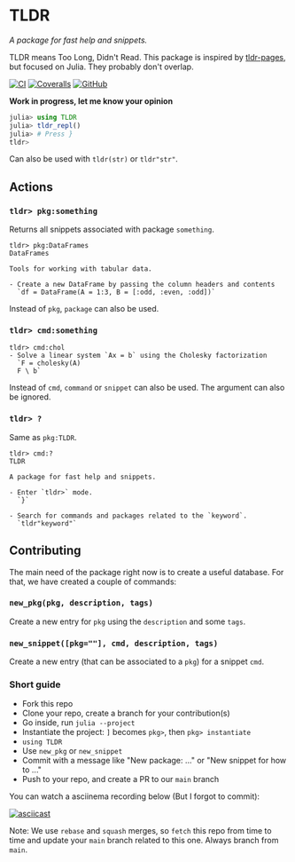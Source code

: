 # TLDR

_A package for fast help and snippets._

TLDR means Too Long, Didn't Read. This package is inspired by [tldr-pages](https://tldr.sh), but focused on Julia. They probably don't overlap.

[![CI](https://github.com/abelsiqueira/TLDR.jl/actions/workflows/ci.yml/badge.svg)](https://github.com/abelsiqueira/TLDR.jl/actions/workflows/ci.yml)
[![Coveralls](https://img.shields.io/coveralls/abelsiqueira/TLDR.jl.svg?style=flat-square)](https://coveralls.io/github/abelsiqueira/TLDR.jl?branch=main)
[![GitHub](https://img.shields.io/github/release/abelsiqueira/TLDR.jl.svg?style=flat-square)](https://github.com/abelsiqueira/TLDR.jl/releases)


**Work in progress, let me know your opinion**

```julia
julia> using TLDR
julia> tldr_repl()
julia> # Press }
tldr>
```

Can also be used with `tldr(str)` or `tldr"str"`.

## Actions

### `tldr> pkg:something`

Returns all snippets associated with package `something`.

```
tldr> pkg:DataFrames
DataFrames

Tools for working with tabular data.

- Create a new DataFrame by passing the column headers and contents
  `df = DataFrame(A = 1:3, B = [:odd, :even, :odd])`
```

Instead of `pkg`, `package` can also be used.

### `tldr> cmd:something`

```
tldr> cmd:chol
- Solve a linear system `Ax = b` using the Cholesky factorization
  `F = cholesky(A)
  F \ b`
```

Instead of `cmd`, `command` or `snippet` can also be used. The argument can also be ignored.

### `tldr> ?`

Same as `pkg:TLDR`.

```
tldr> cmd:?
TLDR

A package for fast help and snippets.

- Enter `tldr>` mode.
  `}`

- Search for commands and packages related to the `keyword`.
  `tldr"keyword"`
```

## Contributing

The main need of the package right now is to create a useful database. For that, we have created a couple of commands:

### `new_pkg(pkg, description, tags)`

Create a new entry for `pkg` using the `description` and some `tags`.

### `new_snippet([pkg=""], cmd, description, tags)`

Create a new entry (that can be associated to a `pkg`) for a snippet `cmd`.

### Short guide

- Fork this repo
- Clone your repo, create a branch for your contribution(s)
- Go inside, run `julia --project`
- Instantiate the project: `]` becomes `pkg>`, then `pkg> instantiate`
- `using TLDR`
- Use `new_pkg` or `new_snippet`
- Commit with a message like "New package: ..." or "New snippet for how to ..."
- Push to your repo, and create a PR to our `main` branch

You can watch a asciinema recording below (But I forgot to commit):

[![asciicast](https://asciinema.org/a/362685.svg)](https://asciinema.org/a/362685)

Note: We use `rebase` and `squash` merges, so `fetch` this repo from time to time and update your `main` branch related to this one. Always branch from `main`.